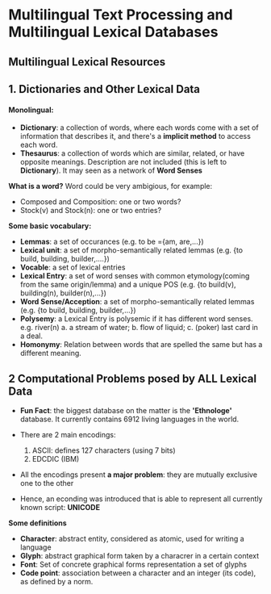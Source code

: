 # Multilingual Text Processing and Multilingual Lexical Databases

## Multilingual Lexical Resources

## 1. Dictionaries and Other Lexical Data

#### Monolingual:

- **Dictionary**: a collection of words, where each words come with a set of information that describes it, and there's a **implicit method** to access each word.
- **Thesaurus**: a collection of words which are similar, related, or have opposite meanings. Description are not included (this is left to **Dictionary**). It may seen as a network of **Word Senses**

**What is a word?** Word could be very ambigious, for example:

- Composed and Composition: one or two words?
- Stock(v) and Stock(n): one or two entries?

**Some basic vocabulary:**

- **Lemmas**: a set of occurances (e.g. to be ={am, are,...})
- **Lexical unit**: a set of morpho-semantically related lemmas (e.g. {to build, building, builder,....})
- **Vocable**: a set of lexical entries
- **Lexical Entry**: a set of word senses with common etymology(coming from the same origin/lemma) and a unique POS (e.g. {to build(v), building(n), builder(n),...})
- **Word Sense/Acception**: a set of morpho-semantically related lemmas (e.g. {to build, building, builder,...})
- **Polysemy**: a Lexical Entry is polysemic if it has different word senses. e.g. river(n) a. a stream of water; b. flow of liquid; c. (poker) last card in a deal.
- **Homonymy**: Relation between words that are spelled the same but has a different meaning.

## 2 Computational Problems posed by ALL Lexical Data

- **Fun Fact**: the biggest database on the matter is the **'Ethnologe'** database. It currently contains 6912 living languages in the world.
- There are 2 main encodings:

  1. ASCII: defines 127 characters (using 7 bits)
  2. EDCDIC (IBM)

- All the encodings present **a major problem**: they are mutually exclusive one to the other
- Hence, an econding was introduced that is able to represent all currently known script: **UNICODE**

**Some definitions**

- **Character**: abstract entity, considered as atomic, used for writing a language
- **Glyph**: abstract graphical form taken by a characrer in a certain context
- **Font**: Set of concrete graphical forms representation a set of glyphs
- **Code point**: association between a character and an integer (its code), as defined by a norm.

